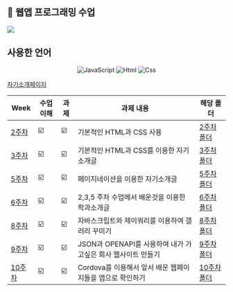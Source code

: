 
##  🍎 웹앱 프로그래밍 수업
 <img src="https://capsule-render.vercel.app/api?type=waving&color=auto&height=200&section=header&text=앱웹개발수업메인페이지&fontSize=40" />

## 사용한 언어
<div align="center">
	<img alt="JavaScript" src ="https://img.shields.io/badge/JavaScriipt-F7DF1E.svg?&style=for-the-badge&logo=JavaScript&logoColor=black"/>
	<img alt="Html" src ="https://img.shields.io/badge/HTML5-E34F26.svg?&style=for-the-badge&logo=HTML5&logoColor=white"/>
	<img alt="Css" src ="https://img.shields.io/badge/CSS3-1572B6.svg?&style=for-the-badge&logo=CSS3&logoColor=white"/>
</div>


 [자기소개페이지](https://wjsrudals411.github.io/Cordova/)

| Week | 수업이해 | 과제 |과제 내용 | 해당 폴더 | 
| ------ | -- | -- |----------- | -----|
| [2주차](https://wjsrudals411.github.io/Cordova/week2/) | ☑️ | ☑️ | 기본적인 HTML과 CSS 사용 | [2주차 폴더](https://github.com/wjsrudals411/Cordova/tree/main/week2)
| [3주차](https://wjsrudals411.github.io/Cordova/week3/sourcecode/index.html) | ☑️ | ☑️ | 기본적인 HTML과 CSS를 이용한 자기소개글 | [3주차 폴더](https://github.com/wjsrudals411/Cordova/tree/main/week3)
| [5주차](https://wjsrudals411.github.io/Cordova/week5/report5) | ☑️ | ☑️ | 페이지네이션을 이용한 자기소개글 |[5주차 폴더](https://github.com/wjsrudals411/Cordova/tree/main/week5)
| [6주차](https://wjsrudals411.github.io/Cordova/week6/10_12)| ☑️ | ☑️ | 2,3,5 주차 수업에서 배운것을 이용한 학과소개글 | [6주차 폴더](https://github.com/wjsrudals411/Cordova/tree/main/week6)
| [8주차](https://wjsrudals411.github.io/Cordova/week8/10_12)| ☑️ | ☑️ | 자바스크립트와 제이쿼리를 이용하여 갤러리 꾸미기 | [8주차 폴더](https://github.com/wjsrudals411/Cordova/tree/main/week8)
| [9주차](https://wjsrudals411.github.io/Cordova/week9/10_12)| ☑️ | ☑️ | JSON과 OPENAPI를 사용하여 내가 가고싶은 회사 웹사이트 만들기 | [9주차 폴더](https://github.com/wjsrudals411/Cordova/tree/main/week9)
| [10주차](https://wjsrudals411.github.io/Cordova/week10/10_12)| ☑️ | ☑️ | Cordova를 이용해서 앞서 배운 웹페이지들을 앱으로 확인하기 | [10주차 폴더](https://github.com/wjsrudals411/Cordova/tree/main/week10)
